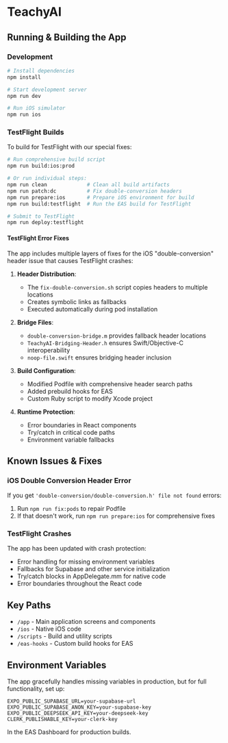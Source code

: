 # TeachyAI

## Running & Building the App

### Development

```bash
# Install dependencies
npm install

# Start development server
npm run dev

# Run iOS simulator
npm run ios
```

### TestFlight Builds

To build for TestFlight with our special fixes:

```bash
# Run comprehensive build script
npm run build:ios:prod

# Or run individual steps:
npm run clean             # Clean all build artifacts
npm run patch:dc          # Fix double-conversion headers
npm run prepare:ios       # Prepare iOS environment for build
npm run build:testflight  # Run the EAS build for TestFlight

# Submit to TestFlight
npm run deploy:testflight
```

#### TestFlight Error Fixes

The app includes multiple layers of fixes for the iOS "double-conversion" header issue that causes TestFlight crashes:

1. **Header Distribution**: 
   - The `fix-double-conversion.sh` script copies headers to multiple locations
   - Creates symbolic links as fallbacks
   - Executed automatically during pod installation

2. **Bridge Files**:
   - `double-conversion-bridge.m` provides fallback header locations
   - `TeachyAI-Bridging-Header.h` ensures Swift/Objective-C interoperability
   - `noop-file.swift` ensures bridging header inclusion

3. **Build Configuration**:
   - Modified Podfile with comprehensive header search paths
   - Added prebuild hooks for EAS
   - Custom Ruby script to modify Xcode project

4. **Runtime Protection**:
   - Error boundaries in React components
   - Try/catch in critical code paths
   - Environment variable fallbacks

## Known Issues & Fixes

### iOS Double Conversion Header Error

If you get `'double-conversion/double-conversion.h' file not found` errors:

1. Run `npm run fix:pods` to repair Podfile
2. If that doesn't work, run `npm run prepare:ios` for comprehensive fixes

### TestFlight Crashes

The app has been updated with crash protection:

- Error handling for missing environment variables
- Fallbacks for Supabase and other service initialization
- Try/catch blocks in AppDelegate.mm for native code
- Error boundaries throughout the React code

## Key Paths

- `/app` - Main application screens and components
- `/ios` - Native iOS code
- `/scripts` - Build and utility scripts
- `/eas-hooks` - Custom build hooks for EAS

## Environment Variables

The app gracefully handles missing variables in production, but for full functionality, set up:

```
EXPO_PUBLIC_SUPABASE_URL=your-supabase-url
EXPO_PUBLIC_SUPABASE_ANON_KEY=your-supabase-key
EXPO_PUBLIC_DEEPSEEK_API_KEY=your-deepseek-key
CLERK_PUBLISHABLE_KEY=your-clerk-key
```

In the EAS Dashboard for production builds.